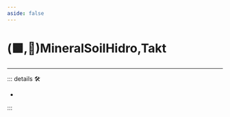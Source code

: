 ```yaml
---
aside: false
---
```

# (🟩,🔻)<ekos>MineralSoilHidro</ekos>,<via>Takt</via>

---

<!-- =================================================== -->
<!-- =================================================== -->
<!-- =================================================== -->
<!-- =================================================== -->
<!-- =================================================== -->
::: details 🛠

-

:::
